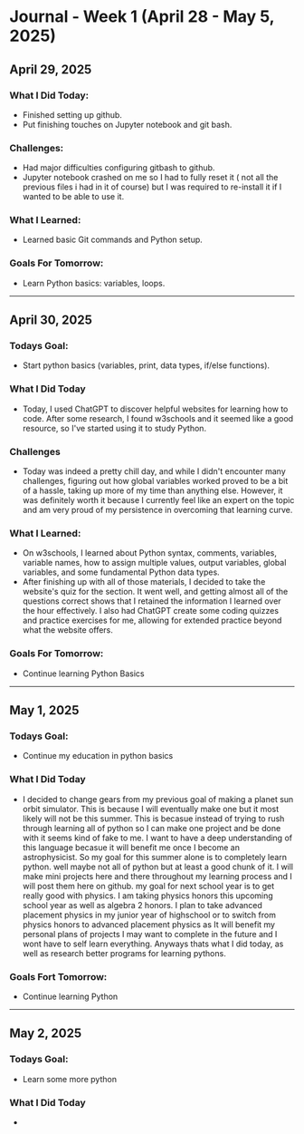 # Journal - Week 1 (April 28 - May 5, 2025)

## April 29, 2025

### What I Did Today: 
- Finished setting up github.
- Put finishing touches on Jupyter notebook and git bash.

### Challenges:
- Had major difficulties configuring gitbash to github.
- Jupyter notebook crashed on me so I had to fully reset it ( not all the previous files i had in it of course) but I was required to re-install it if I wanted to be able to use it.
 
### What I Learned:
- Learned basic Git commands and Python setup.

### Goals For Tomorrow: 
- Learn Python basics: variables, loops.


---

## April 30, 2025
### Todays Goal:
- Start python basics (variables, print, data types, if/else functions).

### What I Did Today
-  Today, I used ChatGPT to discover helpful websites for learning how to code. After some research, I found w3schools and it seemed like a good resource, so I've started using it to study Python.

### Challenges
- Today was indeed a pretty chill day, and while I didn't encounter many challenges, figuring out how global variables worked proved to be a bit of a hassle, taking up more of my time than anything else. However, it was definitely worth it because I currently feel like an expert on the topic and am very proud of my persistence in overcoming that learning curve.

### What I Learned:
- On w3schools, I learned about Python syntax, comments, variables, variable names, how to assign multiple values, output variables, global variables, and some fundamental Python data types.
- After finishing up with all of those materials, I decided to take the website's quiz for the section. It went well, and getting almost all of the questions correct shows that I retained the information I learned over the hour effectively. I also had ChatGPT create some coding quizzes and practice exercises for me, allowing for extended practice beyond what the website offers.

### Goals For Tomorrow:
- Continue learning Python Basics


---


## May 1, 2025
### Todays Goal:
- Continue my education in python basics

### What I Did Today
- I decided to change gears from my previous goal of making a planet sun orbit simulator. This is because I will eventually make one but it most likely will not be this summer. This is becasue instead of trying to rush through learning all of python so I can make one project and be done with it seems kind of fake to me. I want to have a deep understanding of this language becasue it will benefit me once I become an astrophysicist. So my goal for this summer alone is to completely learn python. well maybe not all of python but at least a good chunk of it. I will make mini projects here and there throughout my learning process and I will post them here on github. my goal for next school year is to get really good with physics. I am taking physics honors this upcoming school year as well as algebra 2 honors. I plan to take advanced placement physics in my junior year of highschool or to switch from physics honors to advanced placement physics as It will benefit my personal plans of projects I may want to complete in the future and I wont have to self learn everything. Anyways thats what I did today, as well as research better programs for learning pythons.

### Goals Fort Tomorrow:
- Continue learning Python


---


## May 2, 2025
### Todays Goal: 
- Learn some more python

### What I Did Today
- 
